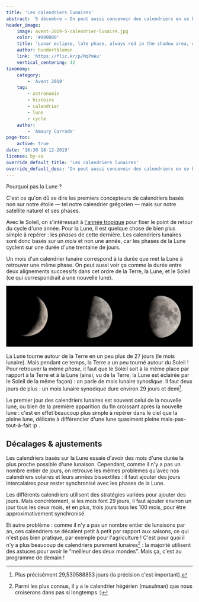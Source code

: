 ```yaml
---
title: 'Les calendriers lunaires'
abstract: '5 décembre — On peut aussi concevoir des calendriers en se basant non sur le Soleil, mais sur la Lune !'
header_image:
    image: avent-2019-5-calendrier-lunaire.jpg
    color: '#000000'
    title: 'Lunar eclipse, late phase, always red in the shadow area, which throws the earth on the moon.'
    author: hundertblumen
    link: 'https://flic.kr/p/MqPmAu'
    vertical_centering: 42
taxonomy:
    category:
        - 'Avent 2019'
    tag:
        - astronomie
        - histoire
        - calendrier
        - lune
        - cycle
    author:
        - 'Amaury Carrade'
page-toc:
    active: true
date: '16:30 18-12-2019'
license: by-sa
override_default_title: 'Les calendriers lunaires'
override_default_desc: 'On peut aussi concevoir des calendriers en se basant non sur le Soleil, mais sur la Lune !'
---
```


Pourquoi pas la Lune ?

C'est ce qu'on dû se dire les premiers concepteurs de calendriers basés non sur notre étoile — tel notre calendrier grégorien — mais sur notre satellite naturel et ses phases.

Avec le Soleil, on s'intéressait à [l'année tropique](../04-calendriers-solaires) pour fixer le point de retour du cycle d'une année. Pour la Lune, il est quelque chose de bien plus simple à repérer : les _phases_ de cette dernière. Les calendriers lunaires sont donc basés sur un _mois_ et non une année, car les phases de la Lune cyclent sur une durée d'une trentaine de jours.

Un mois d'un calendrier lunaire correspond à la durée que met la Lune à retrouver une même phase. On peut aussi voir ça comme la durée entre deux alignements successifs  dans cet ordre de la Terre, la Lune, et le Soleil (ce qui correspondrait à une nouvelle lune).

![Les phases de la Lune](phases-de-la-lune.jpg)

La Lune tourne autour de la Terre en un peu plus de 27 jours (le mois lunaire). Mais pendant ce temps, la Terre a un peu tourné autour du Soleil ! Pour retrouver la même _phase_, il faut que le Soleil soit à la même place par rapport à la Terre et à la Lune (ainsi, vu de la Terre, la Lune est éclairée par le Soleil de la même façon) : on parle de mois lunaire *synodique*. Il faut deux jours de plus : un mois lunaire synodique dure environ 29 jours et demi[^mois-lunaire].

Le premier jour des calendriers lunaires est souvent celui de la nouvelle lune, ou bien de la première apparition du fin croissant après la nouvelle lune : c'est en effet beaucoup plus simple à repérer dans le ciel que la pleine lune, délicate à différencier d'une lune quasiment pleine mais-pas-tout-à-fait :p .

[^mois-lunaire]: Plus précisément 29,530588853 jours (la précision c'est important).

## Décalages & ajustements

Les calendriers basés sur la Lune essaie d'avoir des mois d'une durée la plus proche possible d'une lunaison. Cependant, comme il n'y a pas un nombre entier de jours, on retrouve les mêmes problèmes qu'avec nos calendriers solaires et leurs années bissextiles : il faut ajouter des jours intercalaires pour rester synchronisé avec les phases de la Lune.

Les différents calendriers utilisent des stratégies variées pour ajouter des jours. Mais concrètement, si les mois font 29 jours, il faut ajouter environ un jour tous les deux mois, et en plus, trois jours tous les 100 mois, pour être approximativement synchronisé.

Et autre problème : comme il n'y a pas un nombre entier de lunaisons par an, ces calendriers se décalent petit à petit par rapport aux saisons, ce qui n'est pas bien pratique, par exemple pour l'agriculture ! C'est pour quoi il n'y a plus beaucoup de calendriers purement lunaires[^calendrier-purement-lunaire] : la majorité utilisent des astuces pour avoir le “meilleur des deux mondes”. Mais ça, c'est au programme de demain !

[^calendrier-purement-lunaire]: Parmi les plus connus, il y a le calendrier hégérien (musulman) que nous croiserons dans pas si longtemps :)